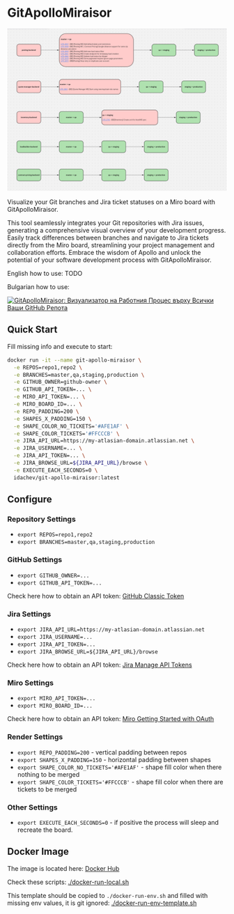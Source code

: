# GitApolloMiraisor

![GitApolloMiraisor](imgs/git-apollo-miraisor-board-example.png?raw=true "GitApolloMiraisor")

Visualize your Git branches and Jira ticket statuses on a Miro board with GitApolloMiraisor.

This tool seamlessly integrates your Git repositories with Jira issues,
generating a comprehensive visual overview of your development progress.
Easily track differences between branches and navigate to Jira tickets directly
from the Miro board, streamlining your project management and collaboration efforts.
Embrace the wisdom of Apollo and unlock the potential of your software development
process with GitApolloMiraisor.

English how to use: TODO

Bulgarian how to use:

[![GitApolloMiraisor: Визуализатор на Работния Процес върху Всички Ваши GitHub Репота](https://img.youtube.com/vi/cRkkI6ZZe4U/0.jpg)](https://www.youtube.com/watch?v=cRkkI6ZZe4U&vq=hd1080 "GitApolloMiraisor: Визуализатор на Работния Процес върху Всички Ваши GitHub Репота")

## Quick Start

Fill missing info and execute to start:

```bash
docker run -it --name git-apollo-miraisor \
  -e REPOS=repo1,repo2 \
  -e BRANCHES=master,qa,staging,production \
  -e GITHUB_OWNER=github-owner \
  -e GITHUB_API_TOKEN=... \
  -e MIRO_API_TOKEN=... \
  -e MIRO_BOARD_ID=... \
  -e REPO_PADDING=200 \
  -e SHAPES_X_PADDING=150 \
  -e SHAPE_COLOR_NO_TICKETS='#AFE1AF' \
  -e SHAPE_COLOR_TICKETS='#FFCCCB' \
  -e JIRA_API_URL=https://my-atlasian-domain.atlassian.net \
  -e JIRA_USERNAME=... \
  -e JIRA_API_TOKEN=... \
  -e JIRA_BROWSE_URL=${JIRA_API_URL}/browse \
  -e EXECUTE_EACH_SECONDS=0 \
  idachev/git-apollo-miraisor:latest
```

## Configure

### Repository Settings

* `export REPOS=repo1,repo2`
* `export BRANCHES=master,qa,staging,production`

### GitHub Settings

* `export GITHUB_OWNER=...`
* `export GITHUB_API_TOKEN=...`

Check here how to obtain an API token:
[GitHub Classic Token](https://docs.github.com/en/authentication/keeping-your-account-and-data-secure/creating-a-personal-access-token#creating-a-personal-access-token-classic)

### Jira Settings

* `export JIRA_API_URL=https://my-atlasian-domain.atlassian.net`
* `export JIRA_USERNAME=...`
* `export JIRA_API_TOKEN=...`
* `export JIRA_BROWSE_URL=${JIRA_API_URL}/browse`

Check here how to obtain an API token:
[Jira Manage API Tokens](https://support.atlassian.com/atlassian-account/docs/manage-api-tokens-for-your-atlassian-account/)

### Miro Settings

* `export MIRO_API_TOKEN=...`
* `export MIRO_BOARD_ID=...`

Check here how to obtain an API token:
[Miro Getting Started with OAuth](https://developers.miro.com/docs/getting-started-with-oauth)

### Render Settings

* `export REPO_PADDING=200` - vertical padding between repos
* `export SHAPES_X_PADDING=150` - horizontal padding between shapes
* `export SHAPE_COLOR_NO_TICKETS='#AFE1AF'` - shape fill color when there nothing to be merged
* `export SHAPE_COLOR_TICKETS='#FFCCCB'` - shape fill color when there are tickets to be merged

### Other Settings

* `export EXECUTE_EACH_SECONDS=0` - if positive the process will sleep and recreate the board.

## Docker Image

The image is located here:
[Docker Hub](https://hub.docker.com/repository/docker/idachev/git-apollo-miraisor/general)

Check these scripts:
[./docker-run-local.sh](./docker-run-local.sh)

This template should be copied to `./docker-run-env.sh` and filled with missing env values, it is
git ignored:
[./docker-run-env-template.sh](./docker-run-env-template.sh)
